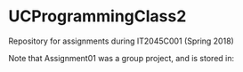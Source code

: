 # UCProgrammingClass2
Repository for assignments during IT2045C001 (Spring 2018)

Note that Assignment01 was a group project, and is stored in: 
